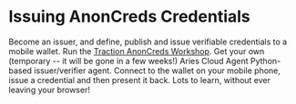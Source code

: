 # Issuing AnonCreds Credentials

Become an issuer, and define, publish and issue verifiable credentials to a mobile wallet.
Run the [Traction AnonCreds Workshop]. Get your own (temporary -- it will be gone in a few weeks!)
Aries Cloud Agent Python-based issuer/verifier agent. Connect to the wallet on your mobile phone, issue a credential
and then present it back. Lots to learn, without ever leaving your browser!

[Traction AnonCreds Workshop]: https://github.com/bcgov/traction/blob/main/docs/traction-anoncreds-workshop.md
